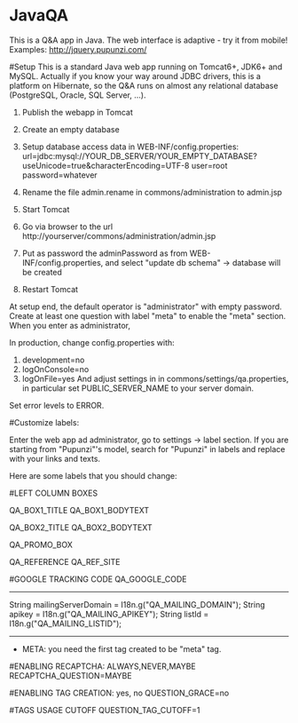 JavaQA
======

This is a Q&A app in Java. The web interface is adaptive - try it from mobile!
Examples:
http://jquery.pupunzi.com/

#Setup
This is a standard Java web app running on Tomcat6+, JDK6+ and MySQL.
Actually if you know your way around JDBC drivers, this is a platform on Hibernate,
so the Q&A runs on almost any relational database (PostgreSQL, Oracle, SQL Server, ...).

1. Publish the webapp in Tomcat

2. Create an empty database

3. Setup database access data in WEB-INF/config.properties:
url=jdbc:mysql://YOUR_DB_SERVER/YOUR_EMPTY_DATABASE?useUnicode=true&characterEncoding=UTF-8
user=root
password=whatever

4. Rename the file admin.rename in commons/administration to admin.jsp

5. Start Tomcat

6. Go via browser to the url http://yourserver/commons/administration/admin.jsp

7. Put as password the adminPassword as from  WEB-INF/config.properties, and select "update db schema" -> database will be created

8. Restart Tomcat

At setup end, the default operator is "administrator" with empty password. Create at least one question with label "meta" to enable the "meta" section.
When you enter as administrator,

In production, change config.properties with:
1. development=no
2. logOnConsole=no
3. logOnFile=yes
And adjust settings in in commons/settings/qa.properties, in particular set PUBLIC_SERVER_NAME to your server domain.



Set error levels to ERROR.

#Customize labels:

Enter the web app ad administrator, go to settings -> label section.
If you are starting from "Pupunzi"'s model, search for "Pupunzi" in labels and replace with your links and texts.

Here are some labels that you should change:

#LEFT COLUMN BOXES

QA_BOX1_TITLE
QA_BOX1_BODYTEXT

QA_BOX2_TITLE
QA_BOX2_BODYTEXT

QA_PROMO_BOX

QA_REFERENCE
QA_REF_SITE

#GOOGLE TRACKING CODE
QA_GOOGLE_CODE

--------------------------------------------------------------
  String mailingServerDomain = I18n.g("QA_MAILING_DOMAIN");
  String apikey = I18n.g("QA_MAILING_APIKEY");
  String listId = I18n.g("QA_MAILING_LISTID");

--------------------------------------------------------------

- META: you need the first tag created to be "meta" tag.

#ENABLING RECAPTCHA: ALWAYS,NEVER,MAYBE
RECAPTCHA_QUESTION=MAYBE

#ENABLING TAG CREATION: yes, no
QUESTION_GRACE=no

#TAGS USAGE CUTOFF
QUESTION_TAG_CUTOFF=1



